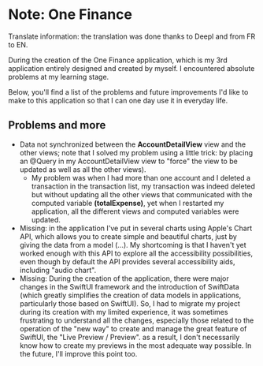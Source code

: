 # Note: One Finance

Translate information: the translation was done thanks to Deepl and from FR to EN. 

During the creation of the One Finance application, which is my 3rd application entirely designed and created by myself. I encountered absolute problems at my learning stage. 

Below, you'll find a list of the problems and future improvements I'd like to make to this application so that I can one day use it in everyday life.

## Problems and more 
* Data not synchronized between the **AccountDetailView** view and the other views; note that I solved my problem using a little trick: by placing an @Query in my AccountDetailView view to "force" the view to be updated as well as all the other views).
    * My problem was when I had more than one account and I deleted a transaction in the transaction list, my transaction was indeed deleted but without updating all the other views that communicated with the computed variable **(totalExpense)**, yet when I restarted my application, all the different views and computed variables were updated.
* Missing: in the application I've put in several charts using Apple's Chart API, which allows you to create simple and beautiful charts, just by giving the data from a model (...). My shortcoming is that I haven't yet worked enough with this API to explore all the accessibility possibilities, even though by default the API provides several accessibility aids, including "audio chart". 
* Missing: During the creation of the application, there were major changes in the SwiftUI framework and the introduction of SwiftData (which greatly simplifies the creation of data models in applications, particularly those based on SwiftUI). So, I had to migrate my project during its creation with my limited experience, it was sometimes frustrating to understand all the changes, especially those related to the operation of the "new way" to create and manage the great feature of SwiftUI, the "Live Preview / Preview". as a result, I don't necessarily know how to create my previews in the most adequate way possible. In the future, I'll improve this point too.


